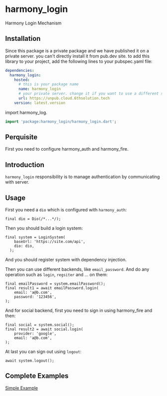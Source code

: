 # harmony_login

Harmony Login Mechanism

## Installation

Since this package is a private package and we have published it on a private server. you can't directly install it from pub.dev site.
to add this library to your project, add the following lines to your pubspec.yaml file:

```yaml
dependencies:
  harmony_login:
    hosted:
      # this is your package name
      name: harmony_login
      # your private server. change it if you want to use a different server
      url: https://unpub.cloud.6thsolution.tech
    version: latest.version
```

import harmony_log.

```dart
import 'package:harmony_login/harmony_login.dart';
```

## Perquisite

First you need to configure harmony_auth and harmony_fire.

## Introduction

`harmony_login` responsibility is to manage authentication by communicating with server.

## Usage

First you need a `dio` which is configured with `harmony_auth`:

```
final dio = Dio(/*...*/);
```

Then you should build a login system:

```
final system = LoginSystem(
    baseUrl: 'https://site.com/api',
    dio: dio,
  );
```

And you should register system with dependency injection.

Then you can use different backends, like `email_password`. And do any operation such as `login`, `regsiter` and ... on
them:

```
final emailPassword = system.emailPassword();
final result1 = await emailPassword.login(
    email: 'a@b.com',
    password: '123456',
);
```

And for social backend, first you need to sign in using harmony_fire and then:

```
final social = system.social();
final result2 = await social.login(
    provider: 'google',
    email: 'a@b.com',
);
```

At last you can sign out using `logout`:

```
await system.logout();
```

## Complete Examples

[Simple Example](guide/simple.dart)
